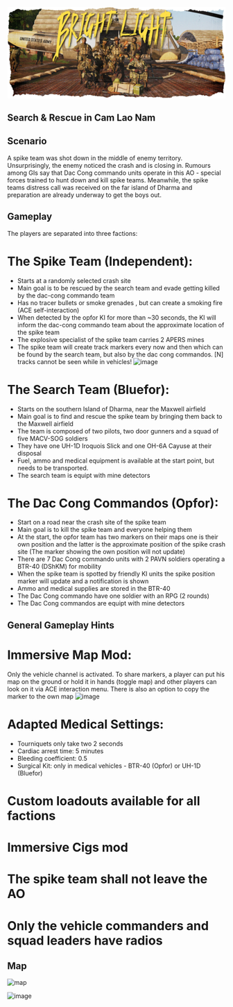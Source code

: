 ![splash](data/splash.jpg)
## Search & Rescue in Cam Lao Nam

## Scenario
A spike team was shot down in the middle of enemy territory. Unsurprisingly, the enemy noticed the crash and is closing in. Rumours among GIs say that Dac Cong commando units operate in this AO - special forces trained to hunt down and kill spike teams. Meanwhile, the spike teams distress call was received on the far island of Dharma and preparation are already underway to get the boys out.

## Gameplay
The players are separated into three factions:

# The Spike Team (Independent):

- Starts at a randomly selected crash site
- Main goal is to be rescued by the search team and evade getting killed by the dac-cong commando team
- Has no tracer bullets or smoke grenades , but can create a smoking fire (ACE self-interaction)
- When detected by the opfor KI for more than ~30 seconds, the KI will inform the dac-cong commando team about the approximate location of the spike team
- The explosive specialist of the spike team carries 2 APERS mines
- The spike team will create track markers every now and then which can be found by the search team, but also by the dac cong commandos. [N] tracks cannot be seen while in vehicles!
![image](https://i.imgur.com/v3oGtQ4.jpg)

# The Search Team (Bluefor):

- Starts on the southern Island of Dharma, near the Maxwell airfield
- Main goal is to find and rescue the spike team by bringing them back to the Maxwell airfield
- The team is composed of two pilots, two door gunners and a squad of five MACV-SOG soldiers
- They have one UH-1D Iroquois Slick and one OH-6A Cayuse at their disposal
- Fuel, ammo and medical equipment is available at the start point, but needs to be transported.
- The search team is equipt with mine detectors

# The Dac Cong Commandos (Opfor):

- Start on a road near the crash site of the spike team
- Main goal is to kill the spike team and everyone helping them
- At the start, the opfor team has two markers on their maps one is their own position and the latter is the approximate position of the spike crash site (The marker showing the own position will not update)
- There are 7 Dac Cong commando units with 2 PAVN soldiers
operating a BTR-40 (DShKM) for mobility
- When the spike team is spotted by friendly KI units the spike position marker will update and a notification is shown
- Ammo and medical supplies are stored in the BTR-40
- The Dac Cong commando have one soldier with an RPG (2 rounds)
- The Dac Cong commandos are equipt with mine detectors

## General Gameplay Hints

# Immersive Map Mod:
Only the vehicle channel is activated. To share markers, a player can put his map on the ground or hold it in hands (toggle map) and other players can look on it via ACE interaction menu. There is also an option to copy the marker to the own map
![image](https://steamuserimages-a.akamaihd.net/ugc/1832401867004170168/9922C808BFF230AF8F22C2A85F3320F00EC4F852/?imw=268&imh=268&ima=fit&impolicy=Letterbox&imcolor=%23000000&letterbox=true)
# Adapted Medical Settings:
- Tourniquets only take two 2 seconds
- Cardiac arrest time: 5 minutes
- Bleeding coefficient: 0.5
- Surgical Kit: only in medical vehicles - BTR-40 (Opfor) or UH-1D (Bluefor)
# Custom loadouts available for all factions
# Immersive Cigs mod
# The spike team shall not leave the AO
# Only the vehicle commanders and squad leaders have radios

## Map
![map](https://i.imgur.com/BbLDwhB.png)


![image](https://user-images.githubusercontent.com/104457599/190210873-d680b93b-06b1-4b85-8ca0-fd33288e63ba.png)